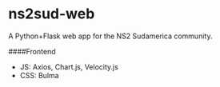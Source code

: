 # ns2sud-web

A Python+Flask web app for the NS2 Sudamerica community.

####Frontend
- JS: Axios, Chart.js, Velocity.js
- CSS: Bulma